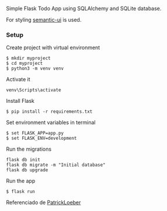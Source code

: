 Simple Flask Todo App using SQLAlchemy and SQLite database.

For styling [semantic-ui](https://semantic-ui.com/) is used.

### Setup
Create project with virtual environment

```console
$ mkdir myproject
$ cd myproject
$ python3 -m venv venv
```

Activate it

```console
venv\Scripts\activate
```

Install Flask
```console
$ pip install -r requirements.txt
```

Set environment variables in terminal

```console
$ set FLASK_APP=app.py
$ set FLASK_ENV=development
```

Run the migrations

```console
flask db init
flask db migrate -m "Initial database"
flask db upgrade
```

Run the app
```console
$ flask run
```

Referenciado de [PatrickLoeber](https://github.com/patrickloeber/flask-todo)
